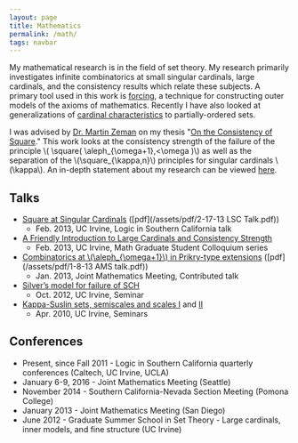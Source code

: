 ```yaml
---
layout: page
title: Mathematics
permalink: /math/
tags: navbar
---
```


My mathematical research is in the field of set theory.  My research primarily investigates infinite combinatorics at small singular cardinals, large cardinals, and the consistency results which relate these subjects.  A primary tool used in this work is [forcing](https://en.wikipedia.org/wiki/Forcing_(mathematics)), a technique for constructing outer models of the axioms of mathematics.  Recently I have also looked at generalizations of [cardinal characteristics](https://en.wikipedia.org/wiki/Cardinal_characteristic_of_the_continuum) to partially-ordered sets.

I was advised by [Dr. Martin Zeman](http://math.uci.edu/~mzeman) on my thesis "[On the Consistency of Square](/assets/pdf/Dissertation.pdf)."  This work looks at the consistency strength of the failure of the principle \\( \square( \aleph\_{\omega+1},<\omega )\\) as well as the separation of the \\(\square\_{\kappa,n}\\) principles for singular cardinals \\(\kappa\\).  An in-depth statement about my research can be viewed [here](/assets/pdf/research.pdf).

## Talks

* [Square at Singular Cardinals](http://www.math.uci.edu/~mzeman/lsc-2013.html) ([pdf](/assets/pdf/2-17-13 LSC Talk.pdf))
    * Feb. 2013, UC Irvine, Logic in Southern California talk
* [A Friendly Introduction to Large Cardinals and Consistency Strength](http://math.uci.edu/~mgsc/talk.php?year=2013&number=2)
    * Feb. 2013, UC Irvine, Math Graduate Student Colloquium series
* [Combinatorics at \\(\aleph_{\omega+1}\\) in Prikry-type extensions](http://jointmathematicsmeetings.org/amsmtgs/2141_abstracts/1086-03-2225.pdf) ([pdf](/assets/pdf/1-8-13 AMS talk.pdf))
    * Jan. 2013, Joint Mathematics Meeting, Contributed talk
* [Silver’s model for failure of SCH](http://math.uci.edu/node/22670)
    * Oct. 2012, UC Irvine, Seminar
* [Kappa-Suslin sets, semiscales and scales I](http://math.uci.edu/node/21651) and [II](http://math.uci.edu/node/21661)
    * Apr. 2010, UC Irvine, Seminars

## Conferences

* Present, since Fall 2011 - Logic in Southern California quarterly conferences (Caltech, UC Irvine, UCLA)
* January 6-9, 2016 - Joint Mathematics Meeting (Seattle)
* November 2014 - Southern California-Nevada Section Meeting (Pomona College)
* January 2013 - Joint Mathematics Meeting (San Diego)
* June 2012 - Graduate Summer School in Set Theory - Large cardinals, inner models, and fine structure (UC Irvine)
